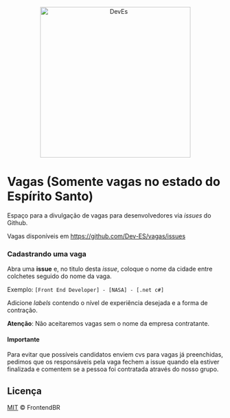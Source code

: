 <p align="center">
  <img src="http://oi65.tinypic.com/5yb150.jpg" alt="DevEs" width="350" />
</p>

# Vagas (Somente vagas no estado do Espírito Santo)

Espaço para a divulgação de vagas para desenvolvedores via _issues_ do Github.

Vagas disponíveis em https://github.com/Dev-ES/vagas/issues

### Cadastrando uma vaga

Abra uma **issue** e, no titulo desta _issue_, coloque o nome da cidade entre colchetes seguido do nome da vaga.

Exemplo: `[Front End Developer] - [NASA] - [.net c#]`

Adicione _labels_ contendo o nível de experiência desejada e a forma de contração.

**Atenção**: Não aceitaremos vagas sem o nome da empresa contratante.

#### Importante

Para evitar que possíveis candidatos enviem cvs para vagas já preenchidas, pedimos que os responsáveis pela vaga fechem a issue quando ela estiver finalizada e comentem se a pessoa foi contratada através do nosso grupo.

 
## Licença

[MIT](/LICENSE) &copy; FrontendBR

